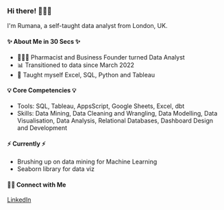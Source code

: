 ### Hi there! 🙋🏻‍♀️
I'm Rumana, a self-taught data analyst from London, UK.

#### ✨ About Me in 30 Secs ✨

- 👩🏻‍💻 Pharmacist and Business Founder turned Data Analyst
- 📊 Transitioned to data since March 2022
- 📝 Taught myself Excel, SQL, Python and Tableau

#### 💡 Core Competencies 💡
- Tools: SQL, Tableau, AppsScript, Google Sheets, Excel, dbt
- Skills: Data Mining, Data Cleaning and Wrangling, Data Modelling, Data Visualisation, Data Analysis, Relational Databases, Dashboard Design and Development

#### ⚡️ Currently ⚡️
- Brushing up on data mining for Machine Learning
- Seaborn library for data viz

#### 🙌🏻 Connect with Me
[LinkedIn](https://www.linkedin.com/in/rumanapatel/)


